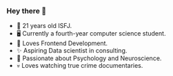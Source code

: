 ### Hey there 👋 

- 🥰 21 years old ISFJ.
- 🖥️ Currently a fourth-year computer science student.
- 🖤 Loves Frontend Development.
- ✨ Aspiring Data scientist in consulting.
- 🧠 Passionate about Psychology and Neuroscience.
- 💀 Loves watching true crime documentaries.
